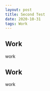 ```yaml
---
layout: post
title: Second Test
date: 2020-10-31
tags: Work    
---
```



## Work

work
　　
## Work

work      

